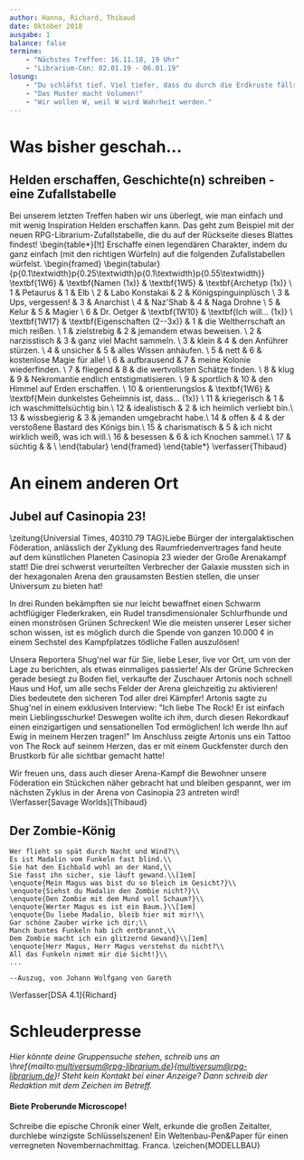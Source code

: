 ```yaml
---
author: Hanna, Richard, Thibaud
date: Oktober 2018
ausgabe: 1
balance: false
termine:
    - "Nächstes Treffen: 16.11.18, 19 Uhr"
    - "Librarium-Con: 02.01.19 - 06.01.19"
losung:
	- "Du schläfst tief. Viel tiefer, dass du durch die Erdkruste fällst, den Erdkern erreichst."
	- "Das Muster macht Volumen!"
	- "Wir wollen W, weil W wird Wahrheit werden."
---
```


# Was bisher geschah...

## Helden erschaffen, Geschichte(n) schreiben - eine Zufallstabelle
Bei unserem letzten Treffen haben wir uns überlegt, wie man einfach und mit wenig Inspiration Helden erschaffen kann. Das geht zum Beispiel mit der neuen RPG-Librarium-Zufallstabelle, die du auf der Rückseite dieses Blattes findest!
\begin{table*}[!t]
Erschaffe einen legendären Charakter, indem du ganz einfach (mit den richtigen Würfeln)  auf die folgenden Zufallstabellen würfelst.
\begin{framed}
\begin{tabular}{p{0.1\textwidth}p{0.25\textwidth}p{0.1\textwidth}p{0.55\textwidth}}
\textbf{1W6}  & \textbf{Namen (1x)}            & \textbf{1W5}    & \textbf{Archetyp (1x)} \\
1             & Petaurus                       & 1	             & Elb                    \\
2             & Labo Konstakai                 & 2	             & Königspinguinplüsch    \\
3             & Ups, vergessen!                & 3	             & Anarchist              \\
4             & Naz'Shab                       & 4	             & Naga Drohne            \\
5             & Kelur                          & 5	             & Magier                 \\
6             & Dr. Oetger                     & \textbf{1W10}   & \textbf{Ich will... (1x)} \\
\textbf{1W17} & \textbf{Eigenschaften (2--3x)} & 1	             & die Weltherrschaft an mich reißen. \\
1	          & zielstrebig	                   & 2	             & jemandem etwas beweisen. \\
2	          & narzisstisch	               & 3	             & ganz viel Macht sammeln. \\
3	          & klein	                       & 4	             & den Anführer stürzen. \\
4	          & unsicher	                   & 5	             & alles Wissen anhäufen. \\
5	          & nett	                       & 6	             & kostenlose Magie für alle! \\
6	          & aufbrausend	                   & 7	             & meine Kolonie wiederfinden. \\
7	          & fliegend	                   & 8	             & die wertvollsten Schätze finden. \\
8	          & klug	                       & 9	             & Nekromantie endlich entstigmatisieren. \\
9	          & sportlich	                   & 10	             & den Himmel auf Erden erschaffen. \\
10	          & orientierungslos	           & \textbf{1W6}    & \textbf{Mein dunkelstes Geheimnis ist, dass... (1x)} \\
11	          & kriegerisch	                   & 1	             & ich waschmittelsüchtig bin.\\
12	          & idealistisch	               & 2	             & ich heimlich verliebt bin.\\
13	          & wissbegierig	               & 3	             & jemanden umgebracht habe.\\
14	          & offen	                       & 4	             & der verstoßene Bastard des Königs bin.\\
15	          & charismatisch    	           & 5	             & ich nicht wirklich weiß, was ich will.\\
16	          & besessen	                   & 6	             & ich Knochen sammel.\\
17	          & süchtig	                       &                 & \\
\end{tabular}
\end{framed}
\end{table*}
\verfasser{Thibaud}

# An einem anderen Ort

## Jubel auf Casinopia 23!
\zeitung{Universial Times, 40310.79 TAG}Liebe Bürger der intergalaktischen Föderation, anlässlich der Zyklung des Raumfriedenvertrages fand heute auf dem künstlichen Planeten Casinopia 23 wieder der Große Arenakampf statt! Die drei schwerst verurteilten Verbrecher der Galaxie mussten sich in der hexagonalen Arena den grausamsten Bestien stellen, die unser Universum zu bieten hat!

In drei Runden bekämpften sie  nur leicht bewaffnet einen Schwarm achtflügiger Flederkraken, ein Rudel transdimensionaler Schlurfhunde und einen monströsen Grünen Schrecken! Wie die meisten unserer Leser sicher schon wissen, ist es möglich durch die Spende von ganzen 10.000 ¢ in einem Sechstel des Kampfplatzes tödliche Fallen auszulösen!

Unsera Reportera Shug'nel war für Sie, liebe Leser, live vor Ort, um von der Lage zu berichten, als etwas einmaliges passierte! Als der Grüne Schrecken gerade besiegt zu Boden fiel, verkaufte der Zuschauer Artonis noch schnell Haus und Hof, um alle sechs Felder der Arena gleichzeitig zu aktivieren! Dies bedeutete den sicheren Tod aller drei Kämpfer! Artonis sagte zu Shug'nel in einem exklusiven Interview: "Ich liebe The Rock! Er ist einfach mein Lieblingsschurke! Deswegen wollte ich ihm, durch diesen Rekordkauf einen einzigartigen und sensationellen Tod ermöglichen! Ich werde Ihn auf Ewig in meinem Herzen tragen!" Im Anschluss zeigte Artonis uns ein Tattoo von The Rock auf seinem Herzen, das er mit einem Guckfenster durch den Brustkorb für alle sichtbar gemacht hatte!

Wir freuen uns, dass auch dieser Arena-Kampf die Bewohner unsere Föderation ein Stückchen näher gebracht hat und bleiben gespannt, wer im nächsten Zyklus in der Arena von Casinopia 23 antreten wird!
\Verfasser[Savage Worlds]{Thibaud}

## Der Zombie-König
```{=latex}
Wer flieht so spät durch Nacht und Wind?\\
Es ist Madalin vom Funkeln fast blind.\\    
Sie hat den Eichbald wohl an der Hand,\\
Sie fasst ihn sicher, sie läuft gewand.\\[1em]
\enquote{Mein Magus was bist du so bleich im Gesicht?}\\
\enquote{Siehst du Madalin den Zombie nicht?}\\
\enquote{Den Zombie mit dem Mund voll Schaum?}\\
\enquote{Werter Magus es ist ein Baum.}\\[1em]
\enquote{Du liebe Madalin, bleib hier mit mir!\\
Gar schöne Zauber wirke ich dir;\\
Manch buntes Funkeln hab ich entbrannt,\\
Dem Zombie macht ich ein glitzernd Gewand}\\[1em]
\enquote{Herr Magus, Herr Magus verstehst du nicht?\\
All das Funkeln nimmt mir die Sicht!}\\
...

--Auszug, von Johann Wolfgang von Gareth
```
\Verfasser[DSA 4.1]{Richard}



# Schleuderpresse
*Hier könnte deine Gruppensuche stehen, schreib uns an \href{mailto:multiversum@rpg-librarium.de}{multiversum@rpg-librarium.de}! Steht kein Kontakt bei einer Anzeige? Dann schreib der Redaktion mit dem Zeichen im Betreff.*



#### Biete Proberunde Microscope!
Schreibe die epische Chronik einer Welt, erkunde die großen Zeitalter, durchlebe winzigste Schlüsselszenen! Ein Weltenbau-Pen&Paper für einen verregneten Novembernachmittag. Franca.
\zeichen{MODELLBAU}
